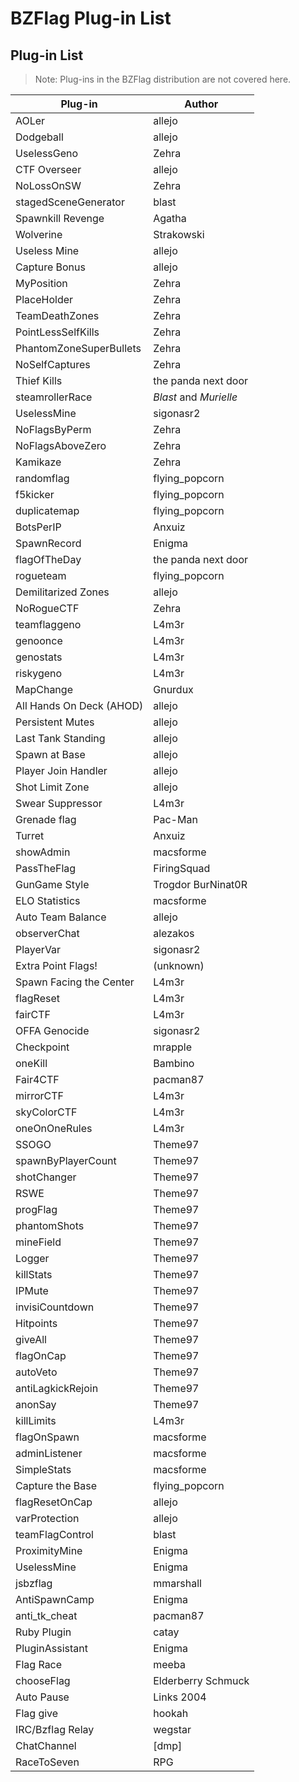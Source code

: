 # BZFlag Plug-in List

## Plug-in List

> Note: Plug-ins in the BZFlag distribution are not covered here.

| Plug-in | Author |
| ------- | ------ |
| AOLer | allejo |
| Dodgeball | allejo |
| UselessGeno | Zehra |
| CTF Overseer | allejo |
| NoLossOnSW | Zehra |
| stagedSceneGenerator | blast |
| Spawnkill Revenge | Agatha |
| Wolverine | Strakowski |
| Useless Mine | allejo |
| Capture Bonus | allejo |
| MyPosition | Zehra |
| PlaceHolder | Zehra |
| TeamDeathZones | Zehra |
| PointLessSelfKills | Zehra |
| PhantomZoneSuperBullets | Zehra |
| NoSelfCaptures | Zehra |
| Thief Kills | the panda next door |
| steamrollerRace | *Blast* and *Murielle* |
| UselessMine | sigonasr2 |
| NoFlagsByPerm | Zehra |
| NoFlagsAboveZero | Zehra |
| Kamikaze | Zehra |
| randomflag | flying_popcorn |
| f5kicker | flying_popcorn |
| duplicatemap | flying_popcorn |
| BotsPerIP | Anxuiz |
| SpawnRecord | Enigma |
| flagOfTheDay | the panda next door |
| rogueteam | flying_popcorn |
| Demilitarized Zones | allejo |
| NoRogueCTF | Zehra |
| teamflaggeno | L4m3r |
| genoonce | L4m3r |
| genostats | L4m3r |
| riskygeno | L4m3r |
| MapChange | Gnurdux |
| All Hands On Deck (AHOD) | allejo |
| Persistent Mutes | allejo |
| Last Tank Standing | allejo |
| Spawn at Base | allejo |
| Player Join Handler | allejo |
| Shot Limit Zone | allejo |
| Swear Suppressor | L4m3r |
| Grenade flag | Pac-Man |
| Turret | Anxuiz |
| showAdmin | macsforme |
| PassTheFlag | FiringSquad |
| GunGame Style | Trogdor BurNinat0R |
| ELO Statistics | macsforme |
| Auto Team Balance | allejo |
| observerChat | alezakos |
| PlayerVar | sigonasr2 |
| Extra Point Flags! | (unknown) |
| Spawn Facing the Center | L4m3r |
| flagReset | L4m3r |
| fairCTF | L4m3r |
| OFFA Genocide | sigonasr2 |
| Checkpoint | mrapple |
| oneKill | Bambino |
| Fair4CTF | pacman87 |
| mirrorCTF | L4m3r |
| skyColorCTF | L4m3r |
| oneOnOneRules | L4m3r |
| SSOGO | Theme97 |
| spawnByPlayerCount | Theme97 |
| shotChanger | Theme97 |
| RSWE | Theme97 |
| progFlag | Theme97 |
| phantomShots | Theme97 |
| mineField | Theme97 |
| Logger | Theme97 |
| killStats | Theme97 |
| IPMute | Theme97 |
| invisiCountdown | Theme97 |
| Hitpoints | Theme97 |
| giveAll | Theme97 |
| flagOnCap | Theme97 |
| autoVeto | Theme97 |
| antiLagkickRejoin | Theme97 |
| anonSay | Theme97 |
| killLimits | L4m3r |
| flagOnSpawn | macsforme |
| adminListener | macsforme |
| SimpleStats | macsforme |
| Capture the Base | flying_popcorn |
| flagResetOnCap | allejo |
| varProtection | allejo |
| teamFlagControl | blast |
| ProximityMine | Enigma |
| UselessMine | Enigma |
| jsbzflag | mmarshall |
| AntiSpawnCamp | Enigma |
| anti_tk_cheat | pacman87 |
| Ruby Plugin | catay |
| PluginAssistant | Enigma |
| Flag Race | meeba |
| chooseFlag | Elderberry Schmuck |
| Auto Pause | Links 2004 |
| Flag give | hookah |
| IRC/Bzflag Relay | wegstar |
| ChatChannel | [dmp] |
| RaceToSeven | RPG |
